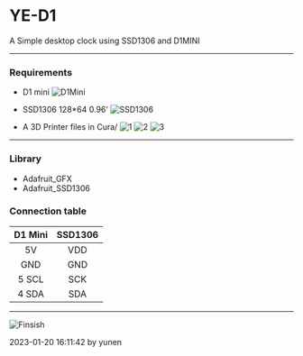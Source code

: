# YE-D1
A Simple desktop clock using SSD1306 and D1MINI

------------


### Requirements
* D1 mini
![D1Mini](https://imgur.com/iGFpiMS.jpg)

* SSD1306 128*64 0.96'
![SSD1306](https://imgur.com/8hlHmZm.jpg)

* A 3D Printer
files in Cura/
![1](https://imgur.com/y3o60ix.jpg)
![2](https://imgur.com/kwzZsgz.jpg)
![3](https://imgur.com/U36bH54.jpg)
------------


### Library
* Adafruit_GFX
* Adafruit_SSD1306


### Connection table
| D1 Mini  | SSD1306 |
| :--------: |:-------:|
| 5V       | VDD     |
| GND      | GND     |
| 5 SCL    | SCK     |
| 4 SDA    | SDA     |


------------

![Finsish](https://imgur.com/Ykerz9a.jpg)


2023-01-20 16:11:42 by yunen